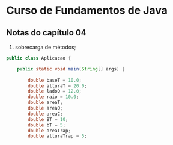 # Curso de Fundamentos de Java 
## Notas do capítulo 04

1. sobrecarga de métodos;

```java
public class Aplicacao {

	public static void main(String[] args) {
		
		double baseT = 10.0;
		double alturaT = 20.0;
		double ladoQ = 12.0;
		double raio = 10.0;
		double areaT;
		double areaQ;
		double areaC;
		double BT = 10;
		double bT = 5;
		double areaTrap;
		double alturaTrap = 5;
```
